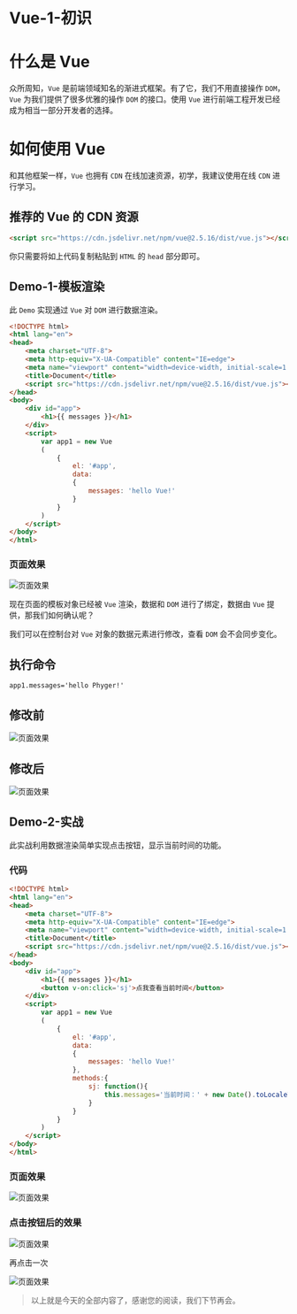 # Vue-1-初识


# 什么是 Vue

众所周知，`Vue` 是前端领域知名的渐进式框架。有了它，我们不用直接操作 `DOM`，`Vue` 为我们提供了很多优雅的操作 `DOM` 的接口。使用 `Vue` 进行前端工程开发已经成为相当一部分开发者的选择。

# 如何使用 Vue

和其他框架一样，`Vue` 也拥有 `CDN` 在线加速资源，初学，我建议使用在线 `CDN` 进行学习。

## 推荐的 Vue 的 CDN 资源

```html
<script src="https://cdn.jsdelivr.net/npm/vue@2.5.16/dist/vue.js"></script>
```

你只需要将如上代码复制粘贴到 `HTML` 的 `head` 部分即可。

## Demo-1-模板渲染

此 `Demo` 实现通过 `Vue` 对 `DOM` 进行数据渲染。

```html
<!DOCTYPE html>
<html lang="en">
<head>
    <meta charset="UTF-8">
    <meta http-equiv="X-UA-Compatible" content="IE=edge">
    <meta name="viewport" content="width=device-width, initial-scale=1.0">
    <title>Document</title>
    <script src="https://cdn.jsdelivr.net/npm/vue@2.5.16/dist/vue.js"></script>
</head>
<body>
    <div id="app">
        <h1>{{ messages }}</h1>
    </div>
    <script>
        var app1 = new Vue
        (
            {
                el: '#app',
                data:
                {
                    messages: 'hello Vue!'
                }
            }
        )
    </script>
</body>
</html>
```

### 页面效果

![](https://gitee.com/phygerr/picture/raw/master/2021-4-19/1618816648695-image.png "页面效果")

现在页面的模板对象已经被 `Vue` 渲染，数据和 `DOM` 进行了绑定，数据由 `Vue` 提供，那我们如何确认呢？

我们可以在控制台对 `Vue` 对象的数据元素进行修改，查看 `DOM` 会不会同步变化。

## 执行命令

```
app1.messages='hello Phyger!'
```

## 修改前

![](https://gitee.com/phygerr/picture/raw/master/2021-4-19/1618817088913-image.png "页面效果")

## 修改后

![](https://gitee.com/phygerr/picture/raw/master/2021-4-19/1618817137197-image.png "页面效果")

## Demo-2-实战

此实战利用数据渲染简单实现点击按钮，显示当前时间的功能。

### 代码

```html
<!DOCTYPE html>
<html lang="en">
<head>
    <meta charset="UTF-8">
    <meta http-equiv="X-UA-Compatible" content="IE=edge">
    <meta name="viewport" content="width=device-width, initial-scale=1.0">
    <title>Document</title>
    <script src="https://cdn.jsdelivr.net/npm/vue@2.5.16/dist/vue.js"></script>
</head>
<body>
    <div id="app">
        <h1>{{ messages }}</h1>
        <button v-on:click='sj'>点我查看当前时间</button>
    </div>
    <script>
        var app1 = new Vue
        (
            {
                el: '#app',
                data:
                {
                    messages: 'hello Vue!'
                },
                methods:{
                    sj: function(){
                        this.messages='当前时间：' + new Date().toLocaleTimeString()
                    }
                }
            }
        )
    </script>
</body>
</html>
```

### 页面效果

![](https://gitee.com/phygerr/picture/raw/master/2021-4-19/1618817700587-image.png "页面效果")

### 点击按钮后的效果

![](https://gitee.com/phygerr/picture/raw/master/2021-4-19/1618817721326-image.png "页面效果")

再点击一次

![](https://gitee.com/phygerr/picture/raw/master/2021-4-19/1618817740139-image.png "页面效果")

> 以上就是今天的全部内容了，感谢您的阅读，我们下节再会。

